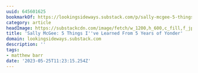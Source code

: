 ```yaml
---
uuid: 645601625
bookmarkOf: https://lookingsideways.substack.com/p/sally-mcgee-5-things-ive-learned
category: article
headImage: https://substackcdn.com/image/fetch/w_1200,h_600,c_fill,f_jpg,q_auto:good,fl_progressive:steep,g_auto/https%3A%2F%2Fsubstack-post-media.s3.amazonaws.com%2Fpublic%2Fimages%2F23cfa0a4-ee80-41b0-9d2c-6d9e43400f27_2678x1776.jpeg
title: 'Sally McGee: 5 Things I''ve Learned From 5 Years of Yonder'
domain: lookingsideways.substack.com
description: ''
tags:
- matthew barr
date: '2023-05-25T11:23:15.254Z'
---
```



